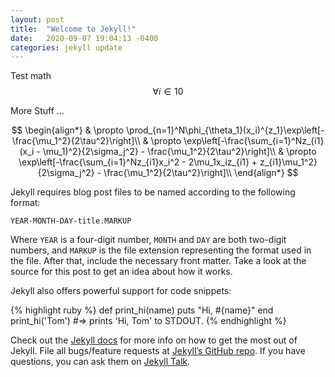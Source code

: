 ```yaml
---
layout: post
title:  "Welcome to Jekyll!"
date:   2020-09-07 19:04:13 -0400
categories: jekyll update
---
```

Test math $$\forall i \in 10$$

More Stuff ... 


$$
\begin{align*}
& \propto \prod_{n=1}^N\phi_{\theta_1}(x_i)^{z_1}\exp\left[-\frac{\mu_1^2}{2\tau^2}\right]\\
& \propto \exp\left[-\frac{\sum_{i=1}^Nz_{i1}(x_i - \mu_1)^2}{2\sigma_j^2} - \frac{\mu_1^2}{2\tau^2}\right]\\
& \propto \exp\left[-\frac{\sum_{i=1}^Nz_{i1}x_i^2 - 2\mu_1x_iz_{i1} + z_{i1}\mu_1^2}{2\sigma_j^2} - \frac{\mu_1^2}{2\tau^2}\right]\\
\end{align*}
$$

Jekyll requires blog post files to be named according to the following format:

`YEAR-MONTH-DAY-title.MARKUP`

Where `YEAR` is a four-digit number, `MONTH` and `DAY` are both two-digit numbers, and `MARKUP` is the file extension representing the format used in the file. After that, include the necessary front matter. Take a look at the source for this post to get an idea about how it works.

Jekyll also offers powerful support for code snippets:

{% highlight ruby %}
def print_hi(name)
  puts "Hi, #{name}"
end
print_hi('Tom')
#=> prints 'Hi, Tom' to STDOUT.
{% endhighlight %}

Check out the [Jekyll docs][jekyll-docs] for more info on how to get the most out of Jekyll. File all bugs/feature requests at [Jekyll’s GitHub repo][jekyll-gh]. If you have questions, you can ask them on [Jekyll Talk][jekyll-talk].

[jekyll-docs]: https://jekyllrb.com/docs/home
[jekyll-gh]:   https://github.com/jekyll/jekyll
[jekyll-talk]: https://talk.jekyllrb.com/
